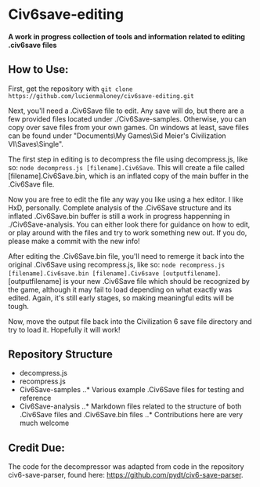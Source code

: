 # Civ6save-editing
#### A work in progress collection of tools and information related to editing .civ6save files

## How to Use:
First, get the repository with `git clone https://github.com/lucienmaloney/civ6save-editing.git`

Next, you'll need a .Civ6Save file to edit. Any save will do, but there are a few provided files located under ./Civ6Save-samples. Otherwise, you can copy over save files from your own games. On windows at least, save files can be found under "Documents\My Games\Sid Meier's Civilization VI\Saves\Single".

The first step in editing is to decompress the file using decompress.js, like so: `node decompress.js [filename].Civ6Save`. This will create a file called [filename].Civ6Save.bin, which is an inflated copy of the main buffer in the .Civ6Save file.

Now you are free to edit the file any way you like using a hex editor. I like HxD, personally. Complete analysis of the .Civ6Save structure and its inflated .Civ6Save.bin buffer is still a work in progress happenning in ./Civ6Save-analysis. You can either look there for guidance on how to edit, or play around with the files and try to work something new out. If you do, please make a commit with the new info!

After editing the .Civ6Save.bin file, you'll need to remerge it back into the original .Civ6Save using recompress.js, like so: `node recompress.js [filename].Civ6save.bin [filename].Civ6save [outputfilename]`. [outputfilename] is your new .Civ6Save file which should be recognized by the game, although it may fail to load depending on what exactly was edited. Again, it's still early stages, so making meaningful edits will be tough.

Now, move the output file back into the Civilization 6 save file directory and try to load it. Hopefully it will work!

## Repository Structure

* decompress.js
* recompress.js
* Civ6Save-samples
..* Various example .Civ6Save files for testing and reference
* Civ6Save-analysis
..* Markdown files related to the structure of both .Civ6Save files and .Civ6Save.bin files
..* Contributions here are very much welcome

## Credit Due:
The code for the decompressor was adapted from code in the repository civ6-save-parser, found here: https://github.com/pydt/civ6-save-parser. 
